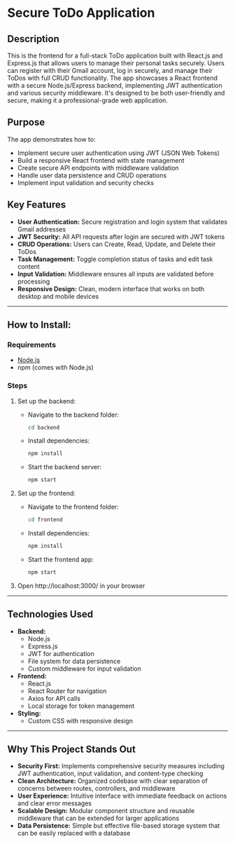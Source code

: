 # Secure ToDo Application

## Description

This is the frontend for a full-stack ToDo application built with React.js and Express.js that allows users to manage their personal tasks securely. Users can register with their Gmail account, log in securely, and manage their ToDos with full CRUD functionality. The app showcases a React frontend with a secure Node.js/Express backend, implementing JWT authentication and various security middleware. It's designed to be both user-friendly and secure, making it a professional-grade web application.

## Purpose

The app demonstrates how to:

-   Implement secure user authentication using JWT (JSON Web Tokens)
-   Build a responsive React frontend with state management
-   Create secure API endpoints with middleware validation
-   Handle user data persistence and CRUD operations
-   Implement input validation and security checks

## Key Features

-   **User Authentication:** Secure registration and login system that validates Gmail addresses
-   **JWT Security:** All API requests after login are secured with JWT tokens
-   **CRUD Operations:** Users can Create, Read, Update, and Delete their ToDos
-   **Task Management:** Toggle completion status of tasks and edit task content
-   **Input Validation:** Middleware ensures all inputs are validated before processing
-   **Responsive Design:** Clean, modern interface that works on both desktop and mobile devices

---

## How to Install:

### Requirements

-   [Node.js](https://nodejs.org/)
-   npm (comes with Node.js)

### Steps

1. Set up the backend:

    - Navigate to the backend folder:
        ```bash
        cd backend
        ```
    - Install dependencies:
        ```bash
        npm install
        ```
    - Start the backend server:
        ```bash
        npm start
        ```

2. Set up the frontend:

    - Navigate to the frontend folder:
        ```bash
        cd frontend
        ```
    - Install dependencies:
        ```bash
        npm install
        ```
    - Start the frontend app:
        ```bash
        npm start
        ```

3. Open http://localhost:3000/ in your browser

---

## Technologies Used

-   **Backend:**
    -   Node.js
    -   Express.js
    -   JWT for authentication
    -   File system for data persistence
    -   Custom middleware for input validation
-   **Frontend:**
    -   React.js
    -   React Router for navigation
    -   Axios for API calls
    -   Local storage for token management
-   **Styling:**
    -   Custom CSS with responsive design

---

## Why This Project Stands Out

-   **Security First:** Implements comprehensive security measures including JWT authentication, input validation, and content-type checking
-   **Clean Architecture:** Organized codebase with clear separation of concerns between routes, controllers, and middleware
-   **User Experience:** Intuitive interface with immediate feedback on actions and clear error messages
-   **Scalable Design:** Modular component structure and reusable middleware that can be extended for larger applications
-   **Data Persistence:** Simple but effective file-based storage system that can be easily replaced with a database
